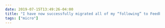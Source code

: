```yaml
---
date: 2019-07-15T13:49:26-04:00
title: "I have now successfully migrated all of my “following” to Feedbin’s Twitter-to-RSS service. Weird way to keep up with tweets (and costs me a monthly fee), but I’m really enjoying it so far."
tags: ["micro"]
---
```

